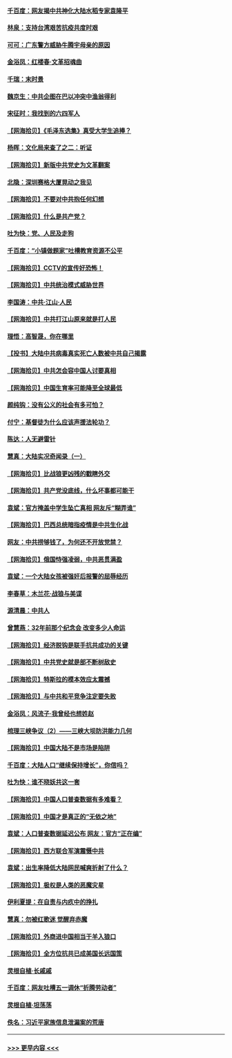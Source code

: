 #### [千百度：网友揭中共神化大陆水稻专家袁隆平](../pages/nsc993/n12971733.md?t=05242002) 
#### [林泉：支持台湾艰苦抗疫共度时艰](../pages/nsc993/n12971350.md?t=05242002) 
#### [可可：广东警方威胁牛腾宇母亲的原因](../pages/nsc993/n12971100.md?t=05242002) 
#### [金浴凤：红楼春·文革招魂曲](../pages/nsc993/n12970354.md?t=05242002) 
#### [千瑞：末时景](../pages/nsc993/n12970337.md?t=05242002) 
#### [魏京生：中共企图在巴以冲突中渔翁得利](../pages/nsc993/n12970286.md?t=05242002) 
#### [宋征时：我找到的六四军人](../pages/nsc993/n12970213.md?t=05242002) 
#### [【网海拾贝】《毛泽东选集》真受大学生追捧？](../pages/nsc993/n12968779.md?t=05242002) 
#### [杨晖：文化局来查了之二：听证](../pages/nsc993/n12966528.md?t=05242002) 
#### [【网海拾贝】新版中共党史为文革翻案](../pages/nsc993/n12967526.md?t=05242002) 
#### [北隐：深圳赛格大厦晃动之我见](../pages/nsc993/n12967393.md?t=05242002) 
#### [【网海拾贝】不要对中共抱任何幻想](../pages/nsc993/n12965222.md?t=05242002) 
#### [【网海拾贝】什么是共产党？](../pages/nsc993/n12962781.md?t=05242002) 
#### [吐为快：党、人民及走狗](../pages/nsc993/n12962747.md?t=05242002) 
#### [千百度：“小镇做题家”吐槽教育资源不公平](../pages/nsc993/n12962705.md?t=05242002) 
#### [【网海拾贝】CCTV的宣传好恐怖！](../pages/nsc993/n12959984.md?t=05242002) 
#### [【网海拾贝】中共统治模式威胁世界](../pages/nsc993/n12957622.md?t=05242002) 
#### [李国涛：中共‧江山‧人民](../pages/nsc993/n12957502.md?t=05242002) 
#### [【网海拾贝】中共打江山原来就是打人民](../pages/nsc993/n12954345.md?t=05242002) 
#### [理悟：高智晟，你在哪里](../pages/nsc993/n12953115.md?t=05242002) 
#### [【投书】大陆中共病毒真实死亡人数被中共自己揭露](../pages/nsc993/n12953050.md?t=05242002) 
#### [【网海拾贝】中共怎会容中国人讨要真相](../pages/nsc993/n12952161.md?t=05242002) 
#### [【网海拾贝】中国生育率可能降至全球最低](../pages/nsc993/n12948793.md?t=05242002) 
#### [颜纯钩：没有公义的社会有多可怕？](../pages/nsc993/n12947626.md?t=05242002) 
#### [付宁：基督徒为什么应该声援法轮功？](../pages/nsc993/n12947233.md?t=05242002) 
#### [陈达：人无避雷针](../pages/nsc993/n12947098.md?t=05242002) 
#### [慧真：大陆实况奇闻录（一）](../pages/nsc993/n12945811.md?t=05242002) 
#### [【网海拾贝】比战狼更凶残的戳瞎外交](../pages/nsc993/n12945717.md?t=05242002) 
#### [【网海拾贝】共产党没底线，什么坏事都可能干](../pages/nsc993/n12942090.md?t=05242002) 
#### [袁斌：官方掩盖中学生坠亡真相 网友斥“糊弄谁”](../pages/nsc993/n12942029.md?t=05242002) 
#### [【网海拾贝】巴西总统暗指疫情是中共生化战](../pages/nsc993/n12938999.md?t=05242002) 
#### [网友：中共捞够钱了，为何还不开放党禁？](../pages/nsc993/n12938952.md?t=05242002) 
#### [【网海拾贝】俄国恃强凌弱，中共恶贯满盈](../pages/nsc993/n12936626.md?t=05242002) 
#### [袁斌：一个大陆女孩被强奸后报警的屈辱经历](../pages/nsc993/n12936547.md?t=05242002) 
#### [李春草：木兰花·战狼与美谍](../pages/nsc993/n12935995.md?t=05242002) 
#### [源清晨：中共人](../pages/nsc993/n12935589.md?t=05242002) 
#### [曾慧燕：32年前那个纪念会 改变多少人命运](../pages/nsc993/n12934233.md?t=05242002) 
#### [【网海拾贝】经济脱钩是联手抗共成功的关键](../pages/nsc993/n12934176.md?t=05242002) 
#### [【网海拾贝】中共党史就是部不断树敌史](../pages/nsc993/n12932844.md?t=05242002) 
#### [【网海拾贝】特斯拉的模本效应太震撼](../pages/nsc993/n12925626.md?t=05242002) 
#### [【网海拾贝】与中共和平竞争注定要失败](../pages/nsc993/n12923326.md?t=05242002) 
#### [金浴凤：风流子‧我曾经也想姓赵](../pages/nsc993/n12920911.md?t=05242002) 
#### [梳理三峡争议（2）——三峡大坝防洪能力几何](../pages/nsc993/n12920173.md?t=05242002) 
#### [【网海拾贝】中国大陆不是市场是陷阱](../pages/nsc993/n12920143.md?t=05242002) 
#### [千百度：大陆人口“继续保持增长”，你信吗？](../pages/nsc993/n12918946.md?t=05242002) 
#### [吐为快：谁不晓妖共这一套](../pages/nsc993/n12918941.md?t=05242002) 
#### [【网海拾贝】中国人口普查数据有多难看？](../pages/nsc993/n12917822.md?t=05242002) 
#### [【网海拾贝】中国才是真正的“无依之地”](../pages/nsc993/n12915845.md?t=05242002) 
#### [袁斌：人口普查数据延迟公布 网友：官方“正在编”](../pages/nsc993/n12915748.md?t=05242002) 
#### [【网海拾贝】西方联合军演震慑中共](../pages/nsc993/n12913466.md?t=05242002) 
#### [袁斌：出生率降低大陆网民喊爽折射了什么？](../pages/nsc993/n12913365.md?t=05242002) 
#### [【网海拾贝】极权是人类的恶魔灾星](../pages/nsc993/n12910697.md?t=05242002) 
#### [伊利夏提：在自责与内疚中的挣扎](../pages/nsc993/n12910493.md?t=05242002) 
#### [慧真：勿被红歌迷 觉醒弃赤魔](../pages/nsc993/n12910485.md?t=05242002) 
#### [【网海拾贝】外商进中国相当于羊入狼口](../pages/nsc993/n12908274.md?t=05242002) 
#### [【网海拾贝】全方位抗共已成美国长远国策](../pages/nsc993/n12906878.md?t=05242002) 
#### [灵根自植‧长戚戚](../pages/nsc993/n12905585.md?t=05242002) 
#### [千百度：网友吐槽五一调休“折腾劳动者”](../pages/nsc993/n12905934.md?t=05242002) 
#### [灵根自植‧坦荡荡](../pages/nsc993/n12905562.md?t=05242002) 
#### [佚名：习近平家族信息泄漏案的荒唐](../pages/nsc993/n12904705.md?t=05242002) 

----
#### [ >>> 更早内容 <<< ](../indexes/nsc993-earlier.md)

